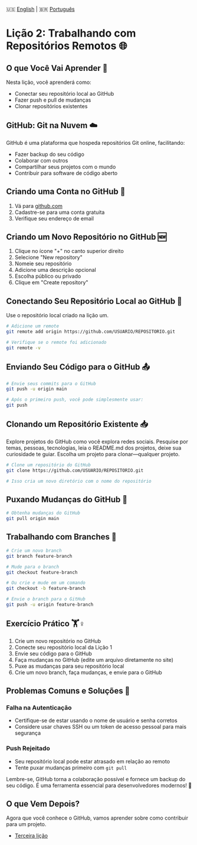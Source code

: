 🇺🇸 [English](../LESSON_TWO.md) | 🇧🇷 [Português](./LESSON_TWO.md)

# Lição 2: Trabalhando com Repositórios Remotos 🌐

## O que Você Vai Aprender 🎯
Nesta lição, você aprenderá como:
- Conectar seu repositório local ao GitHub
- Fazer push e pull de mudanças
- Clonar repositórios existentes

## GitHub: Git na Nuvem ☁️
GitHub é uma plataforma que hospeda repositórios Git online, facilitando:
- Fazer backup do seu código
- Colaborar com outros
- Compartilhar seus projetos com o mundo
- Contribuir para software de código aberto

## Criando uma Conta no GitHub 📝
1. Vá para [github.com](https://github.com)
2. Cadastre-se para uma conta gratuita
3. Verifique seu endereço de email

## Criando um Novo Repositório no GitHub 🆕
1. Clique no ícone "+" no canto superior direito
2. Selecione "New repository"
3. Nomeie seu repositório
4. Adicione uma descrição opcional
5. Escolha público ou privado
6. Clique em "Create repository"

## Conectando Seu Repositório Local ao GitHub 🔗
Use o repositório local criado na lição um.

```bash
# Adicione um remote
git remote add origin https://github.com/USUARIO/REPOSITORIO.git

# Verifique se o remote foi adicionado
git remote -v
```

## Enviando Seu Código para o GitHub 📤

```bash
# Envie seus commits para o GitHub
git push -u origin main

# Após o primeiro push, você pode simplesmente usar:
git push
```

## Clonando um Repositório Existente 📥
Explore projetos do GitHub como você explora redes sociais. Pesquise por temas, pessoas, tecnologias, leia o README.md dos projetos, deixe sua curiosidade te guiar. Escolha um projeto para clonar—qualquer projeto.

```bash
# Clone um repositório do GitHub
git clone https://github.com/USUARIO/REPOSITORIO.git

# Isso cria um novo diretório com o nome do repositório
```

## Puxando Mudanças do GitHub 🔄

```bash
# Obtenha mudanças do GitHub
git pull origin main
```

## Trabalhando com Branches 🌿

```bash
# Crie um novo branch
git branch feature-branch

# Mude para o branch
git checkout feature-branch

# Ou crie e mude em um comando
git checkout -b feature-branch

# Envie o branch para o GitHub
git push -u origin feature-branch
```

## Exercício Prático 🏋️♀️
1. Crie um novo repositório no GitHub
2. Conecte seu repositório local da Lição 1
3. Envie seu código para o GitHub
4. Faça mudanças no GitHub (edite um arquivo diretamente no site)
5. Puxe as mudanças para seu repositório local
6. Crie um novo branch, faça mudanças, e envie para o GitHub

## Problemas Comuns e Soluções 🔧

### Falha na Autenticação
- Certifique-se de estar usando o nome de usuário e senha corretos
- Considere usar chaves SSH ou um token de acesso pessoal para mais segurança

### Push Rejeitado
- Seu repositório local pode estar atrasado em relação ao remoto
- Tente puxar mudanças primeiro com `git pull`

Lembre-se, GitHub torna a colaboração possível e fornece um backup do seu código. É uma ferramenta essencial para desenvolvedores modernos! 🚀

## O que Vem Depois?

Agora que você conhece o GitHub, vamos aprender sobre como contribuir para um projeto.

- [Terceira lição](./LESSON_THREE.md)
